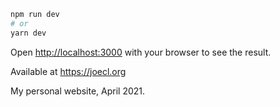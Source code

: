 ```bash
npm run dev
# or
yarn dev
```

Open [http://localhost:3000](http://localhost:3000) with your browser to see the result.

Available at https://joecl.org

My personal website, April 2021.